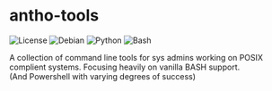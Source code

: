 # antho-tools
![License](https://img.shields.io/badge/license-MIT-blue.svg)
![Debian](https://img.shields.io/badge/debian-12-red.svg?logo=debian)
![Python](https://img.shields.io/badge/python-3.11.2-blue.svg?logo=python)
![Bash](https://img.shields.io/badge/bash-5.1.16-g.svg?logo=gnu-bash)


A collection of command line tools for sys admins working on POSIX complient systems. Focusing heavily on vanilla BASH support.
\
(And Powershell with varying degrees of success)